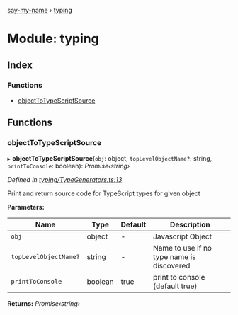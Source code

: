 [say-my-name](../README.md) › [typing](typing.md)

# Module: typing

## Index

### Functions

* [objectToTypeScriptSource](typing.md#objecttotypescriptsource)

## Functions

###  objectToTypeScriptSource

▸ **objectToTypeScriptSource**(`obj`: object, `topLevelObjectName?`: string, `printToConsole`: boolean): *Promise‹string›*

*Defined in [typing/TypeGenerators.ts:13](https://github.com/matthewjosephtaylor/say-my-name/blob/0262347/src/js/typing/TypeGenerators.ts#L13)*

Print and return source code for TypeScript types for given object

**Parameters:**

Name | Type | Default | Description |
------ | ------ | ------ | ------ |
`obj` | object | - | Javascript Object |
`topLevelObjectName?` | string | - | Name to use if no type name is discovered |
`printToConsole` | boolean | true | print to console (default true)  |

**Returns:** *Promise‹string›*
